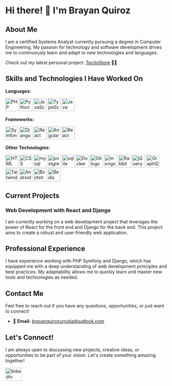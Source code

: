 # Hi there! 👋 I'm Brayan Quiroz

## About Me

I am a certified Systems Analyst currently pursuing a degree in Computer Engineering. My passion for technology and software development drives me to continuously learn and adapt to new technologies and languages.

Check out my latest personal project: [TecitoStore](https://tecitostore.com) 🌟🛒

## Skills and Technologies I Have Worked On

**Languages:**

  <div>
    <img src="https://skillicons.dev/icons?i=php" height="40" alt="PHP logo" />
    <img src="https://skillicons.dev/icons?i=python" height="40" alt="Python logo" />
    <img src="https://skillicons.dev/icons?i=javascript" height="40" alt="JavaScript logo" />
    <img src="https://skillicons.dev/icons?i=typescript" height="40" alt="TypeScript logo" />
    <img src="https://skillicons.dev/icons?i=java" height="40" alt="Java logo" />
  </div>

**Frameworks:**

  <div>
    <img src="https://skillicons.dev/icons?i=symfony" height="40" alt="Symfony logo" />
    <img src="https://skillicons.dev/icons?i=django" height="40" alt="Django logo" />
    <img src="https://skillicons.dev/icons?i=react" height="40" alt="React logo" />
    <img src="https://skillicons.dev/icons?i=angular" height="40" alt="Angular logo" />
    <img src="https://skillicons.dev/icons?i=reactnative" height="40" alt="React Native logo" />
  </div>
  
**Other Technologies:**

  <div>
    <img src="https://skillicons.dev/icons?i=html" height="40" alt="HTML logo" />
    <img src="https://skillicons.dev/icons?i=css" height="40" alt="CSS logo" />
    <img src="https://skillicons.dev/icons?i=mysql" height="40" alt="mysql logo"  />
    <img src="https://skillicons.dev/icons?i=postgres" height="40" alt="postgresql logo"  />
    <img src="https://skillicons.dev/icons?i=sqlite" height="40" alt="sqlite logo"  />
    <img src="https://skillicons.dev/icons?i=docker" height="40" alt="Docker logo" />
    <img src="https://skillicons.dev/icons?i=git" height="40" alt="Git logo" />
    <img src="https://cdn.jsdelivr.net/gh/devicons/devicon/icons/mongodb/mongodb-original.svg" height="40" alt="mongodb logo"  />
    <img src="https://skillicons.dev/icons?i=rabbitmq" height="40" alt="RabbitMQ logo" />
    <img src="https://skillicons.dev/icons?i=jquery" height="40" alt="jQuery logo" />
    <img src="https://skillicons.dev/icons?i=graphql" height="40" alt="GraphQL logo" />
    <img src="https://skillicons.dev/icons?i=tailwindcss" height="40" alt="Tailwind CSS logo" />
    <img src="https://skillicons.dev/icons?i=androidstudio" height="40" alt="Android Studio logo" />
    <img src="https://skillicons.dev/icons?i=bootstrap" height="40" alt="Bootstrap logo" />
    <img src="https://skillicons.dev/icons?i=redis" height="40" alt="Redis logo" />
  </div>

## Current Projects

### Web Development with React and Django

I am currently working on a web development project that leverages the power of React for the front end and Django for the back end. This project aims to create a robust and user-friendly web application.

## Professional Experience

I have experience working with PHP Symfony and Django, which has equipped me with a deep understanding of web development principles and best practices. My adaptability allows me to quickly learn and master new tools and technologies as needed.

## Contact Me

Feel free to reach out if you have any questions, opportunities, or just want to connect!

- 📧 **Email:** [brayanquirozurrutia@outlook.com](mailto:brayanquirozurrutia@outlook.com)

## Let's Connect!

I am always open to discussing new projects, creative ideas, or opportunities to be part of your vision. Let's create something amazing together!

<div align="left">
  <a href="https://www.linkedin.com/in/brayan-nicolas-quiroz-urrutia-19a0391a7/" target="_blank">
    <img src="https://raw.githubusercontent.com/maurodesouza/profile-readme-generator/master/src/assets/icons/social/linkedin/default.svg" width="52" height="40" alt="linkedin logo"  />
  </a>
</div>

###
